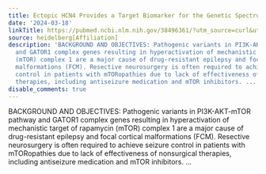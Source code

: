 ```yaml
---
title: Ectopic HCN4 Provides a Target Biomarker for the Genetic Spectrum of mTORopathies
date: '2024-03-18'
linkTitle: https://pubmed.ncbi.nlm.nih.gov/38496361/?utm_source=curl&utm_medium=rss&utm_campaign=pubmed-2&utm_content=1FakS-2QOkCT8HsMOQP1bCRQ4YzyumYOmxmF0moLsQ3dFB1E9V&fc=20220326224207&ff=20240318180755&v=2.18.0.post9+e462414
source: heidelberg[Affiliation]
description: 'BACKGROUND AND OBJECTIVES: Pathogenic variants in PI3K-AKT-mTOR pathway
  and GATOR1 complex genes resulting in hyperactivation of mechanistic target of rapamycin
  (mTOR) complex 1 are a major cause of drug-resistant epilepsy and focal cortical
  malformations (FCM). Resective neurosurgery is often required to achieve seizure
  control in patients with mTORopathies due to lack of effectiveness of nonsurgical
  therapies, including antiseizure medication and mTOR inhibitors. ...'
disable_comments: true
---
```

BACKGROUND AND OBJECTIVES: Pathogenic variants in PI3K-AKT-mTOR pathway and GATOR1 complex genes resulting in hyperactivation of mechanistic target of rapamycin (mTOR) complex 1 are a major cause of drug-resistant epilepsy and focal cortical malformations (FCM). Resective neurosurgery is often required to achieve seizure control in patients with mTORopathies due to lack of effectiveness of nonsurgical therapies, including antiseizure medication and mTOR inhibitors. ...